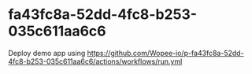 # fa43fc8a-52dd-4fc8-b253-035c611aa6c6
Deploy demo app using https://github.com/Wopee-io/p-fa43fc8a-52dd-4fc8-b253-035c611aa6c6/actions/workflows/run.yml
